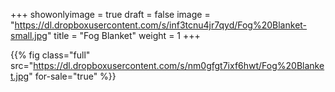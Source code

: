 +++
showonlyimage = true
draft = false
image = "https://dl.dropboxusercontent.com/s/inf3tcnu4jr7qyd/Fog%20Blanket-small.jpg"
title = "Fog Blanket"
weight = 1
+++

{{% fig class="full" src="https://dl.dropboxusercontent.com/s/nm0gfgt7ixf6hwt/Fog%20Blanket.jpg" for-sale="true" %}}
